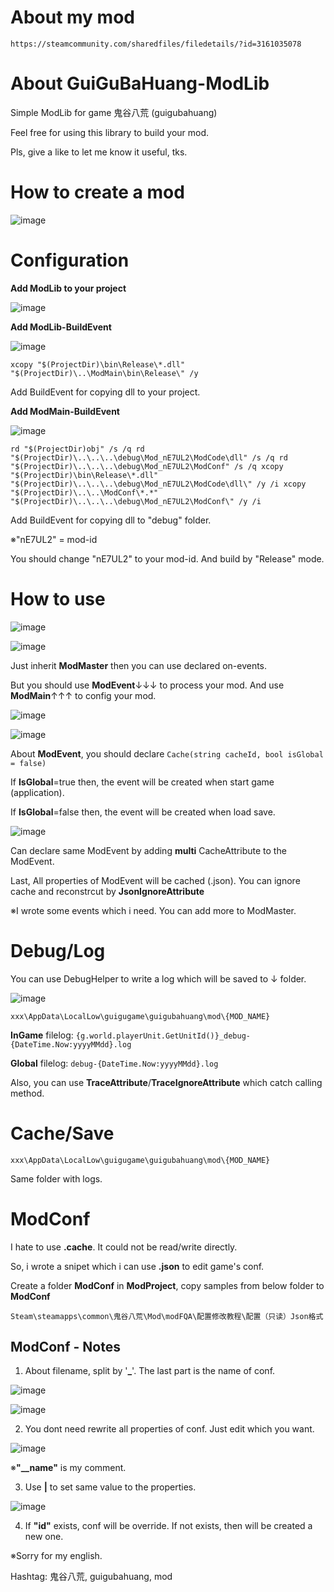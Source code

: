 # About my mod

`https://steamcommunity.com/sharedfiles/filedetails/?id=3161035078`





# About GuiGuBaHuang-ModLib

Simple ModLib for game 鬼谷八荒 (guigubahuang)

Feel free for using this library to build your mod.

Pls, give a like to let me know it useful, tks.





# How to create a mod

![image](https://github.com/4azuo/GuiGuBaHuang-ModLib/assets/11677054/91921f05-251a-4f1e-a2e9-d1e5bdd853d3)





# Configuration

**Add ModLib to your project**

![image](https://github.com/4azuo/GuiGuBaHuang-ModLib/assets/11677054/49b156ba-74db-45e0-a210-42e26c5f7a9a)

**Add ModLib-BuildEvent**

![image](https://github.com/user-attachments/assets/e577c39c-39bd-4afa-8f34-8dc69866e51a)

`xcopy "$(ProjectDir)\bin\Release\*.dll" "$(ProjectDir)\..\ModMain\bin\Release\" /y`

Add BuildEvent for copying dll to your project.

**Add ModMain-BuildEvent**

![image](https://github.com/user-attachments/assets/75dee2aa-088a-4617-9257-8535e880dfd5)

`
rd "$(ProjectDir)obj" /s /q
rd "$(ProjectDir)\..\..\..\debug\Mod_nE7UL2\ModCode\dll" /s /q
rd "$(ProjectDir)\..\..\..\debug\Mod_nE7UL2\ModConf" /s /q
xcopy "$(ProjectDir)\bin\Release\*.dll" "$(ProjectDir)\..\..\..\debug\Mod_nE7UL2\ModCode\dll\" /y /i
xcopy "$(ProjectDir)\..\..\ModConf\*.*" "$(ProjectDir)\..\..\..\debug\Mod_nE7UL2\ModConf\" /y /i
`

Add BuildEvent for copying dll to "debug" folder. 

※"nE7UL2" = mod-id

You should change "nE7UL2" to your mod-id.
And build by "Release" mode.





# How to use

![image](https://github.com/4azuo/GuiGuBaHuang-ModLib/assets/11677054/33b579c2-5d91-4e97-86ea-ce964edf4379)

![image](https://github.com/4azuo/GuiGuBaHuang-ModLib/assets/11677054/84f35501-d6f2-4b8d-9cd6-2606bf397e59)

Just inherit **ModMaster** then you can use declared on-events.

But you should use **ModEvent**↓↓↓ to process your mod. And use **ModMain**↑↑↑ to config your mod.

![image](https://github.com/4azuo/GuiGuBaHuang-ModLib/assets/11677054/e8da9fd1-89d0-4870-ace4-b7153dace9f2)

![image](https://github.com/4azuo/GuiGuBaHuang-ModLib/assets/11677054/84af2edc-fa41-4e27-a4fa-01f3caaf1865)

About **ModEvent**, you should declare `Cache(string cacheId, bool isGlobal = false)`

If **IsGlobal**=true then, the event will be created when start game (application).

If **IsGlobal**=false then, the event will be created when load save.

![image](https://github.com/4azuo/GuiGuBaHuang-ModLib/assets/11677054/3c404677-54fe-4e5f-af2e-8ec0618480f0)

Can declare same ModEvent by adding **multi** CacheAttribute to the ModEvent.

Last, All properties of ModEvent will be cached (.json). You can ignore cache and reconstrcut by **JsonIgnoreAttribute**

※I wrote some events which i need. You can add more to ModMaster.





# Debug/Log

You can use DebugHelper to write a log which will be saved to ↓ folder.

![image](https://github.com/4azuo/GuiGuBaHuang-ModLib/assets/11677054/7cf4688f-8890-41e7-bf0a-aa6519bbf325)

`xxx\AppData\LocalLow\guigugame\guigubahuang\mod\{MOD_NAME}`

**InGame** filelog: `{g.world.playerUnit.GetUnitId()}_debug-{DateTime.Now:yyyyMMdd}.log`

**Global** filelog: `debug-{DateTime.Now:yyyyMMdd}.log`

Also, you can use **TraceAttribute**/**TraceIgnoreAttribute** which catch calling method.





# Cache/Save
`
xxx\AppData\LocalLow\guigugame\guigubahuang\mod\{MOD_NAME}
`

Same folder with logs.





# ModConf

I hate to use **.cache**. It could not be read/write directly.

So, i wrote a snipet which i can use **.json** to edit game's conf.

Create a folder **ModConf** in **ModProject**, copy samples from below folder to **ModConf**

`Steam\steamapps\common\鬼谷八荒\Mod\modFQA\配置修改教程\配置（只读）Json格式`

## ModConf - Notes

1. About filename, split by '**_**'. The last part is the name of conf.

![image](https://github.com/4azuo/GuiGuBaHuang-ModLib/assets/11677054/a1ff96de-6850-466d-a3fd-682faf38a7f3)

![image](https://github.com/4azuo/GuiGuBaHuang-ModLib/assets/11677054/81548d72-7c44-4fe7-abed-094ff507a38e)

2. You dont need rewrite all properties of conf. Just edit which you want.

![image](https://github.com/4azuo/GuiGuBaHuang-ModLib/assets/11677054/7f9de987-89a8-441d-addc-a894d37ba746)

※**"__name"** is my comment.

3. Use **|** to set same value to the properties.

![image](https://github.com/4azuo/GuiGuBaHuang-ModLib/assets/11677054/cb95e58a-daf2-45f4-88d1-6ee1cb6cca1b)

4. If **"id"** exists, conf will be override. If not exists, then will be created a new one.

※Sorry for my english.

Hashtag: 鬼谷八荒, guigubahuang, mod
